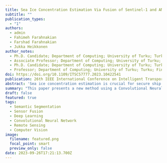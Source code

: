 ```yaml
---
title: Sea Ice Concentration Estimation Via Fusion of Sentinel-1 and AMSR2 based on Encoder-Decoder Architecture
subtitle: ""
publication_types:
  - "1"
authors:
  - admin
  - Fahimeh Farahnakian 
  - Farshad Farahnakian
  - Jukka Heikkonen 
author_notes:
  - Ph.D. Candidate; Department of Computing; University of Turku; Turku; Finland
  - Associate Professor; Department of Computing; University of Turku; Turku; Finland
  - Ph.D. Candidate; Department of Computing; University of Turku; Turku; Finland
  - Professor; Department of Computing; University of Turku; Turku; Finland
doi: https://doi.org/10.1109/ITSC57777.2023.10422541
publication: 26th IEEE International Conference on Intelligent Transportation Systems ITSC 2023
abstract: 'Sea ice concentration estimation is crucial for secure ship navigation and ice hazard forecasting. In this paper, we propose a Convolutional Neural Network (CNN) architecture for sea ice concentration estimation over the Baltic Sea using two imaging modalities: Sentinel-1 and advanced microwave scanning radiometer2 (AMSR2). The main idea for fusing  these two sensors is Sentinel-1 images have high spatial resolution and AMSR2 provides images independent of wind conditions. Our two-stream architecture is to preserve all possible information of the different resolution inputs, instead of interpolating the inputs to the same resolution while losing potentially useful information. We also investigate the impact of two loss functions and skip connection on the performance of the proposed CNN model. The experimental results show that CNN with focal loss function and skip connection can achieve R2 score of 90.6%.'
summary: "This paper presents a new method using a Convolutional Neural Network (CNN) to estimate sea ice concentration in the Baltic Sea by combining Sentinel-1 and AMSR2 data. The CNN architecture retains different resolution inputs without losing valuable information. By using a focal loss function and skip connection, the proposed model achieves a high R2 score of 90.6%."
draft: false
featured: true
tags:
  - Semantic Segmentation
  - Sensor Fusion
  - Deep Learning
  - Convolutional Neural Network
  - Remote Sensing
  - Computer Vision
image:
  filename: featured.png
  focal_point: smart
  preview_only: false
date: 2023-09-26T17:21:13.700Z
---
```

